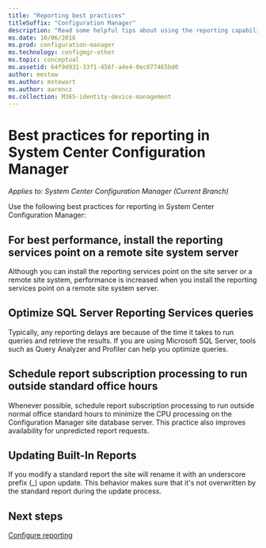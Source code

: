 ```yaml
---
title: "Reporting best practices"
titleSuffix: "Configuration Manager"
description: "Read some helpful tips about using the reporting capability of System Center Configuration Manager."
ms.date: 10/06/2016
ms.prod: configuration-manager
ms.technology: configmgr-other
ms.topic: conceptual
ms.assetid: 64f9d931-33f1-456f-a4e4-0ec077465bd0
author: mestew
ms.author: mstewart
ms.author: aaroncz
ms.collection: M365-identity-device-management
---
```

# Best practices for reporting in System Center Configuration Manager

*Applies to: System Center Configuration Manager (Current Branch)*

Use the following best practices for reporting in System Center Configuration Manager:  

## For best performance, install the reporting services point on a remote site system server  
Although you can install the reporting services point on the site server or a remote site system, performance is increased when you install the reporting services point on a remote site system server.  

## Optimize SQL Server Reporting Services queries  
Typically, any reporting delays are because of the time it takes to run queries and retrieve the results. If you are using Microsoft SQL Server, tools such as Query Analyzer and Profiler can help you optimize queries.  

## Schedule report subscription processing to run outside standard office hours  
Whenever possible, schedule report subscription processing to run outside normal office standard hours to minimize the CPU processing on the Configuration Manager site database server. This practice also improves availability for unpredicted report requests.  

## Updating Built-In Reports
If you modify a standard report the site will rename it with an underscore prefix (_) upon update. This behavior makes sure that it's not overwritten by the standard report during the update process.

## Next steps
[Configure reporting](configuring-reporting.md)
